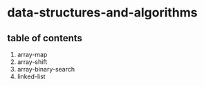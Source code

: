 # data-structures-and-algorithms
## table of contents
1. array-map
1. array-shift
1. array-binary-search
1. linked-list